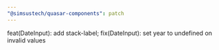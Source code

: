 ```yaml
---
"@simsustech/quasar-components": patch
---
```


feat(DateInput): add stack-label; fix(DateInput): set year to undefined on invalid values
